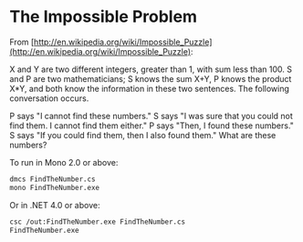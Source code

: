 The Impossible Problem
======================

From [http://en.wikipedia.org/wiki/Impossible_Puzzle](http://en.wikipedia.org/wiki/Impossible_Puzzle):

X and Y are two different integers, greater than 1, with sum less than 100. S and P are two mathematicians; S knows the sum X+Y, P knows the product X*Y, and both know the information in these two sentences. The following conversation occurs.

P says "I cannot find these numbers."
S says "I was sure that you could not find them. I cannot find them either."
P says "Then, I found these numbers."
S says "If you could find them, then I also found them."
What are these numbers?

To run in Mono 2.0 or above:

```sh
dmcs FindTheNumber.cs
mono FindTheNumber.exe
```

Or in .NET 4.0 or above:

```sh
csc /out:FindTheNumber.exe FindTheNumber.cs
FindTheNumber.exe
```
